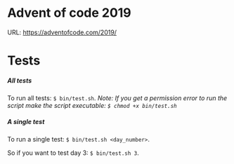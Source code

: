 # Advent of code 2019

URL: https://adventofcode.com/2019/

# Tests

##### All tests
To run all tests: `$ bin/test.sh`.
_Note: If you get a permission error to run the script make the script executable: `$ chmod +x bin/test.sh`_

##### A single test
To run a single test: `$ bin/test.sh <day_number>`.

So if you want to test day 3: `$ bin/test.sh 3`.

